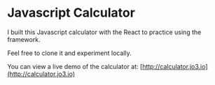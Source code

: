 # Javascript Calculator

I built this Javascript calculator with the React to practice using the framework.

Feel free to clone it and experiment locally.

You can view a live demo of the calculator at:
[http://calculator.jo3.io](http://calculator.jo3.io)
